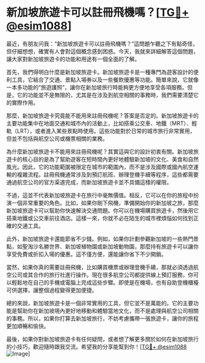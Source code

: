 # 新加坡旅遊卡可以註冊飛機嗎？[[TG💪+ @esim1088](https://t.me/s/esim1088)]

最近，有朋友问我：“新加坡旅遊卡可以註冊飛機嗎？”這問題乍聽之下有點奇怪，但仔細想想，確實有人會對這個概念感到困惑。今天，我就來詳細解答這個問題，讓大家對新加坡旅遊卡的功能和用途有一個全面的了解。

首先，我們得明白什麼是新加坡旅遊卡。新加坡旅遊卡是一種專門為遊客設計的便利工具，它結合了交通、景點入場券以及一些餐飲優惠等功能。簡單來說，它就像一本多功能的“旅遊護照”，讓你在新加坡旅行時能夠更方便地享受各項服務。但是，它的功能並不是無限的，尤其是在涉及到航空相關的事務時，我們需要清楚它的實際作用。

那麼，新加坡旅遊卡究竟能不能用來註冊飛機呢？答案是否定的。新加坡旅遊卡的主要功能集中在地面交通和城市內的活動上，比如搭乘公交車、地鐵（MRT）、輕軌（LRT），或者進入某些景點時使用。這些功能對於日常的城市旅行非常實用，但並不包括與航空公司或機票相關的業務。

為什麼新加坡旅遊卡不能用來註冊飛機呢？其實這與它的設計初衷有關。新加坡旅遊卡的核心目的是為了幫助遊客在短時間內更好地體驗新加坡的文化、美食和自然風光。因此，它的功能範圍被限定在城市的範圍內，而不是涉及國際或國內航空運輸的複雜流程。註冊飛機通常涉及到預訂航班、辦理登機手續等程序，這些都需要通過航空公司的官方渠道完成，而新加坡旅遊卡並不具備這樣的權限。

不過，這並不代表新加坡旅遊卡在旅行中毫無價值。相反，它可以在你的旅程中扮演一個非常重要的角色。比如，如果你剛下飛機，準備開始你的新加坡之旅，那麼新加坡旅遊卡可以幫助你快速解決交通問題。你可以在機場購買旅遊卡，然後用它搭乘地鐵或公交車前往酒店。這樣一來，你就不必在陌生的城市裡煩惱如何找到正確的交通工具。

此外，新加坡旅遊卡還能節省不少錢。例如，如果你計劃參觀新加坡的一些熱門景點，如聖淘沙名勝世界、新加坡植物園或新加坡動物園，那麼持有旅遊卡可以讓你享受免費或折扣入場的優惠。這不僅方便，還能讓你省下不少開銷。

當然，如果你真的需要註冊飛機，比如購買機票或辦理登機手續，那就必須透過航空公司或其合作的旅行社進行操作。現在很多航空公司都提供線上預訂服務，你可以輕鬆地在自己的手機或電腦上完成這些步驟。即使是在機場，也有自助登機櫃檯可供選擇，讓整個過程變得更加便捷。

總的來說，新加坡旅遊卡是一個非常實用的工具，但它並不是萬能的。它的主要功能是幫助你在新加坡境內更好地移動和體驗當地文化，而不是處理與航空公司相關的事務。所以，如果你打算去新加坡旅行，不妨考慮攜帶一張旅遊卡，讓你的旅程更加順暢和愉快。

最後，如果你對新加坡旅遊卡有任何疑問，或者想了解更多關於如何在新加坡旅行的小技巧，歡迎隨時跟我交流。希望我的分享能幫到你！[[TG💪+ @esim1088](https://t.me/s/esim1088) ![Image](https://i.postimg.cc/4NQfJmqS/Snipaste-2025-05-13-00-14-12.png)]